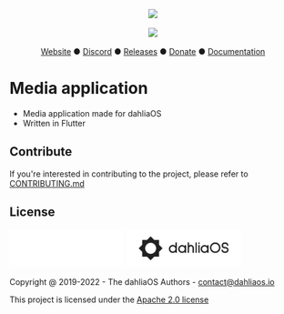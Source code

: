 <p align="center">
  <img width="30%" src="https://raw.githubusercontent.com/dahliaOS/brand/master/dahliaOS/svg/logotypewhitetext.svg#gh-dark-mode-only"
  
</p>
  
<p align="center">
  <img width="30%" src="https://github.com/dahliaOS/brand/blob/master/dahliaOS/svg/logotypeblacktext.svg#gh-light-mode-only"
  
</p>

<p align="center">
<a href="https://dahliaos.io">Website</a> ●
<a href="https://discord.gg/7qVbJHR">Discord</a> ●
<a href="https://github.com/dahliaos/releases/releases">Releases</a> ●
<a href="https://paypal.me/officialdahliaos">Donate</a> ●
<a href="https://github.com/dahliaos/documentation">Documentation</a>

# Media application

- Media application made for dahliaOS
- Written in Flutter

## Contribute

If you're interested in contributing to the project, please refer to [CONTRIBUTING.md](../CONTRIBUTING.md)

## License

<p align="left">
  <img width="40%" src="https://github.com/dahliaOS/brand/blob/main/assets/dahliaos/banner/monochrome_dark.svg#gh-dark-mode-only"/>
  <img width="40%" src="https://github.com/dahliaOS/brand/blob/main/assets/dahliaos/banner/monochrome_light.svg#gh-light-mode-only"/>
</p>

Copyright @ 2019-2022 - The dahliaOS Authors - contact@dahliaos.io

This project is licensed under the [Apache 2.0 license](/LICENSE)
